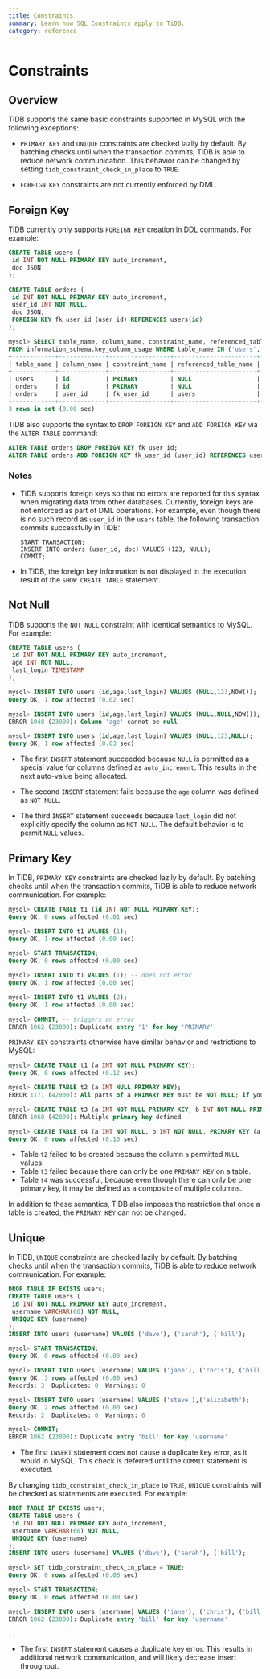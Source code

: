 ```yaml
---
title: Constraints
summary: Learn how SQL Constraints apply to TiDB.
category: reference
---
```


# Constraints

## Overview

TiDB supports the same basic constraints supported in MySQL with the following exceptions:

- `PRIMARY KEY` and `UNIQUE` constraints are checked lazily by default. By batching checks until when the transaction commits, TiDB is able to reduce network communication. This behavior can be changed by setting `tidb_constraint_check_in_place` to `TRUE`.

- `FOREIGN KEY` constraints are not currently enforced by DML.

## Foreign Key

TiDB currently only supports `FOREIGN KEY` creation in DDL commands. For example:

```sql
CREATE TABLE users (
 id INT NOT NULL PRIMARY KEY auto_increment,
 doc JSON
);

CREATE TABLE orders (
 id INT NOT NULL PRIMARY KEY auto_increment,
 user_id INT NOT NULL,
 doc JSON,
 FOREIGN KEY fk_user_id (user_id) REFERENCES users(id)
);

mysql> SELECT table_name, column_name, constraint_name, referenced_table_name, referenced_column_name
FROM information_schema.key_column_usage WHERE table_name IN ('users', 'orders');
+------------+-------------+-----------------+-----------------------+------------------------+
| table_name | column_name | constraint_name | referenced_table_name | referenced_column_name |
+------------+-------------+-----------------+-----------------------+------------------------+
| users      | id          | PRIMARY         | NULL                  | NULL                   |
| orders     | id          | PRIMARY         | NULL                  | NULL                   |
| orders     | user_id     | fk_user_id      | users                 | id                     |
+------------+-------------+-----------------+-----------------------+------------------------+
3 rows in set (0.00 sec)
```

TiDB also supports the syntax to `DROP FOREIGN KEY` and `ADD FOREIGN KEY` via the `ALTER TABLE` command:

```sql
ALTER TABLE orders DROP FOREIGN KEY fk_user_id;
ALTER TABLE orders ADD FOREIGN KEY fk_user_id (user_id) REFERENCES users(id);
```

### Notes

* TiDB supports foreign keys so that no errors are reported for this syntax when migrating data from other databases. Currently, foreign keys are not enforced as part of DML operations. For example, even though there is no such record as `user_id` in the `users` table, the following transaction commits successfully in TiDB:

    ```
    START TRANSACTION;
    INSERT INTO orders (user_id, doc) VALUES (123, NULL);
    COMMIT;
    ```

* In TiDB, the foreign key information is not displayed in the execution result of the `SHOW CREATE TABLE` statement.

## Not Null

TiDB supports the `NOT NULL` constraint with identical semantics to MySQL. For example:

```sql
CREATE TABLE users (
 id INT NOT NULL PRIMARY KEY auto_increment,
 age INT NOT NULL,
 last_login TIMESTAMP
);

mysql> INSERT INTO users (id,age,last_login) VALUES (NULL,123,NOW());
Query OK, 1 row affected (0.02 sec)

mysql> INSERT INTO users (id,age,last_login) VALUES (NULL,NULL,NOW());
ERROR 1048 (23000): Column 'age' cannot be null

mysql> INSERT INTO users (id,age,last_login) VALUES (NULL,123,NULL);
Query OK, 1 row affected (0.03 sec)
```

* The first `INSERT` statement succeeded because `NULL` is permitted as a special value for columns defined as `auto_increment`. This results in the next auto-value being allocated.

* The second `INSERT` statement fails because the `age` column was defined as `NOT NULL`.

* The third `INSERT` statement succeeds because `last_login` did not explicitly specify the column as `NOT NULL`. The default behavior is to permit `NULL` values.

## Primary Key

In TiDB, `PRIMARY KEY` constraints are checked lazily by default. By batching checks until when the transaction commits, TiDB is able to reduce network communication. For example:

```sql
mysql> CREATE TABLE t1 (id INT NOT NULL PRIMARY KEY);
Query OK, 0 rows affected (0.01 sec)

mysql> INSERT INTO t1 VALUES (1);
Query OK, 1 row affected (0.00 sec)

mysql> START TRANSACTION;
Query OK, 0 rows affected (0.00 sec)

mysql> INSERT INTO t1 VALUES (1); -- does not error
Query OK, 1 row affected (0.00 sec)

mysql> INSERT INTO t1 VALUES (2);
Query OK, 1 row affected (0.00 sec)

mysql> COMMIT; -- triggers an error
ERROR 1062 (23000): Duplicate entry '1' for key 'PRIMARY'
```

`PRIMARY KEY` constraints otherwise have similar behavior and restrictions to MySQL:

```sql
mysql> CREATE TABLE t1 (a INT NOT NULL PRIMARY KEY);
Query OK, 0 rows affected (0.12 sec)

mysql> CREATE TABLE t2 (a INT NULL PRIMARY KEY);
ERROR 1171 (42000): All parts of a PRIMARY KEY must be NOT NULL; if you need NULL in a key, use UNIQUE instead

mysql> CREATE TABLE t3 (a INT NOT NULL PRIMARY KEY, b INT NOT NULL PRIMARY KEY);
ERROR 1068 (42000): Multiple primary key defined

mysql> CREATE TABLE t4 (a INT NOT NULL, b INT NOT NULL, PRIMARY KEY (a,b));
Query OK, 0 rows affected (0.10 sec)
```

* Table `t2` failed to be created because the column `a` permitted `NULL` values.
* Table `t3` failed because there can only be one `PRIMARY KEY` on a table.
* Table `t4` was successful, because even though there can only be one primary key, it may be defined as a composite of multiple columns.

In addition to these semantics, TiDB also imposes the restriction that once a table is created, the `PRIMARY KEY` can not be changed.

## Unique

In TiDB, `UNIQUE` constraints are checked lazily by default. By batching checks until when the transaction commits, TiDB is able to reduce network communication. For example:

```sql
DROP TABLE IF EXISTS users;
CREATE TABLE users (
 id INT NOT NULL PRIMARY KEY auto_increment,
 username VARCHAR(60) NOT NULL,
 UNIQUE KEY (username)
);
INSERT INTO users (username) VALUES ('dave'), ('sarah'), ('bill');

mysql> START TRANSACTION;
Query OK, 0 rows affected (0.00 sec)

mysql> INSERT INTO users (username) VALUES ('jane'), ('chris'), ('bill');
Query OK, 3 rows affected (0.00 sec)
Records: 3  Duplicates: 0  Warnings: 0

mysql> INSERT INTO users (username) VALUES ('steve'),('elizabeth');
Query OK, 2 rows affected (0.00 sec)
Records: 2  Duplicates: 0  Warnings: 0

mysql> COMMIT;
ERROR 1062 (23000): Duplicate entry 'bill' for key 'username'
```

* The first `INSERT` statement does not cause a duplicate key error, as it would in MySQL. This check is deferred until the `COMMIT` statement is executed.

By changing `tidb_constraint_check_in_place` to `TRUE`, `UNIQUE` constraints will be checked as statements are executed. For example:

```sql
DROP TABLE IF EXISTS users;
CREATE TABLE users (
 id INT NOT NULL PRIMARY KEY auto_increment,
 username VARCHAR(60) NOT NULL,
 UNIQUE KEY (username)
);
INSERT INTO users (username) VALUES ('dave'), ('sarah'), ('bill');

mysql> SET tidb_constraint_check_in_place = TRUE;
Query OK, 0 rows affected (0.00 sec)

mysql> START TRANSACTION;
Query OK, 0 rows affected (0.00 sec)

mysql> INSERT INTO users (username) VALUES ('jane'), ('chris'), ('bill');
ERROR 1062 (23000): Duplicate entry 'bill' for key 'username'

..
```

* The first `INSERT` statement causes a duplicate key error. This results in additional network communication, and will likely decrease insert throughput.
